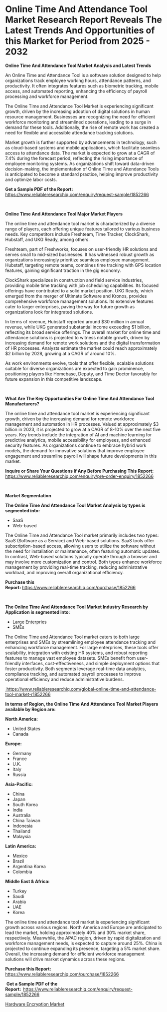 <p><h1>Online Time And Attendance Tool Market Research Report Reveals The Latest Trends And Opportunities of this Market for Period from 2025 - 2032</h1></p><p><strong>Online Time And Attendance Tool Market Analysis and Latest Trends</strong></p>
<p><p>An Online Time and Attendance Tool is a software solution designed to help organizations track employee working hours, attendance patterns, and productivity. It often integrates features such as biometric tracking, mobile access, and automated reporting, enhancing the efficiency of payroll processing and workforce management. </p><p>The Online Time and Attendance Tool Market is experiencing significant growth, driven by the increasing adoption of digital solutions in human resource management. Businesses are recognizing the need for efficient workforce monitoring and streamlined operations, leading to a surge in demand for these tools. Additionally, the rise of remote work has created a need for flexible and accessible attendance tracking solutions. </p><p>Market growth is further supported by advancements in technology, such as cloud-based systems and mobile applications, which facilitate seamless access to attendance data. The market is expected to grow at a CAGR of 7.4% during the forecast period, reflecting the rising importance of employee monitoring systems. As organizations shift toward data-driven decision-making, the implementation of Online Time and Attendance Tools is anticipated to become a standard practice, helping improve productivity and optimize labor costs.</p></p>
<p><strong>Get a Sample PDF of the Report:&nbsp;</strong> <a href="https://www.reliableresearchiq.com/enquiry/request-sample/1852266?utm_campaign=2883&utm_medium=2&utm_source=Github&utm_content=ia&utm_term=11032025&utm_id=online-time-and-attendance-tool">https://www.reliableresearchiq.com/enquiry/request-sample/1852266</a></p>
<p>&nbsp;</p>
<p><strong>Online Time And Attendance Tool Major Market Players</strong></p>
<p><p>The online time and attendance tool market is characterized by a diverse range of players, each offering unique features tailored to various business needs. Key competitors include Freshteam, Time Tracker, ClockShark, Hubstaff, and UKG Ready, among others. </p><p>Freshteam, part of Freshworks, focuses on user-friendly HR solutions and serves small to mid-sized businesses. It has witnessed robust growth as organizations increasingly prioritize seamless employee management. Hubstaff, targeting remote teams, combines time tracking with GPS location features, gaining significant traction in the gig economy.</p><p>ClockShark specializes in construction and field service industries, providing mobile time tracking with job scheduling capabilities. Its focused offerings have contributed to a solid market position. UKG Ready, which emerged from the merger of Ultimate Software and Kronos, provides comprehensive workforce management solutions. Its extensive features cater to larger enterprises, paving the way for future growth as organizations look for integrated solutions.</p><p>In terms of revenue, Hubstaff reported around $30 million in annual revenue, while UKG generated substantial income exceeding $1 billion, reflecting its broad service offerings. The overall market for online time and attendance solutions is projected to witness notable growth, driven by increasing demand for remote work solutions and the digital transformation of HR processes. Analysts estimate the market could reach approximately $2 billion by 2028, growing at a CAGR of around 10%. </p><p>As work environments evolve, tools that offer flexible, scalable solutions suitable for diverse organizations are expected to gain prominence, positioning players like Homebase, Deputy, and Time Doctor favorably for future expansion in this competitive landscape.</p></p>
<p>&nbsp;</p>
<p><strong>What Are The Key Opportunities For Online Time And Attendance Tool Manufacturers?</strong></p>
<p><p>The online time and attendance tool market is experiencing significant growth, driven by the increasing demand for remote workforce management and automation in HR processes. Valued at approximately $3 billion in 2023, it is projected to grow at a CAGR of 8-10% over the next five years. Key trends include the integration of AI and machine learning for predictive analytics, mobile accessibility for employees, and enhanced security features. As organizations continue to embrace hybrid work models, the demand for innovative solutions that improve employee engagement and streamline payroll will shape future developments in this market.</p></p>
<p><strong>Inquire or Share Your Questions If Any Before Purchasing This Report:</strong> <a href="https://www.reliableresearchiq.com/enquiry/pre-order-enquiry/1852266?utm_campaign=2883&utm_medium=2&utm_source=Github&utm_content=ia&utm_term=11032025&utm_id=online-time-and-attendance-tool">https://www.reliableresearchiq.com/enquiry/pre-order-enquiry/1852266</a></p>
<p>&nbsp;</p>
<p><strong>Market Segmentation</strong></p>
<p><strong>The Online Time And Attendance Tool Market Analysis by types is segmented into:</strong></p>
<p><ul><li>SaaS</li><li>Web-based</li></ul></p>
<p><p>The Online Time and Attendance Tool market primarily includes two types: SaaS (Software as a Service) and Web-based solutions. SaaS tools offer subscription-based access, allowing users to utilize the software without the need for installation or maintenance, often featuring automatic updates. In contrast, Web-based solutions typically operate through a browser and may involve more customization and control. Both types enhance workforce management by providing real-time tracking, reducing administrative workload, and improving overall organizational efficiency.</p></p>
<p><strong>Purchase this Report:&nbsp;</strong><a href="https://www.reliableresearchiq.com/purchase/1852266?utm_campaign=2883&utm_medium=2&utm_source=Github&utm_content=ia&utm_term=11032025&utm_id=online-time-and-attendance-tool">https://www.reliableresearchiq.com/purchase/1852266</a></p>
<p>&nbsp;</p>
<p><strong>The Online Time And Attendance Tool Market Industry Research by Application is segmented into:</strong></p>
<p><ul><li>Large Enterpries</li><li>SMEs</li></ul></p>
<p><p>The Online Time and Attendance Tool market caters to both large enterprises and SMEs by streamlining employee attendance tracking and enhancing workforce management. For large enterprises, these tools offer scalability, integration with existing HR systems, and robust reporting features to manage vast employee datasets. SMEs benefit from user-friendly interfaces, cost-effectiveness, and simple deployment options that foster productivity. Both segments leverage real-time data analytics, compliance tracking, and automated payroll processes to improve operational efficiency and reduce administrative burdens.</p></p>
<p><a href="https://www.reliableresearchiq.com/global-online-time-and-attendance-tool-market-r1852266?utm_campaign=2883&utm_medium=2&utm_source=Github&utm_content=ia&utm_term=11032025&utm_id=online-time-and-attendance-tool">&nbsp;https://www.reliableresearchiq.com/global-online-time-and-attendance-tool-market-r1852266</a></p>
<p><strong>In terms of Region, the Online Time And Attendance Tool Market Players available by Region are:</strong></p>
<p>
    <p> <strong> North America: </strong>
        <ul>
            <li>United States</li>
            <li>Canada</li>
        </ul>
        </p> 
    <p> <strong> Europe: </strong>
        <ul>
            <li>Germany</li>
            <li>France</li>
            <li>U.K.</li>
            <li>Italy</li>
            <li>Russia</li>
        </ul>
        </p> 
    <p> <strong> Asia-Pacific: </strong>
        <ul>
            <li>China</li>
            <li>Japan</li>
            <li>South Korea</li>
            <li>India</li>
            <li>Australia</li>
            <li>China Taiwan</li>
            <li>Indonesia</li>
            <li>Thailand</li>
            <li>Malaysia</li>
        </ul>
        </p> 
    <p> <strong> Latin America: </strong>
        <ul>
            <li>Mexico</li>
            <li>Brazil</li>
            <li>Argentina Korea</li>
            <li>Colombia</li>
        </ul>
        </p> 
    <p> <strong> Middle East & Africa: </strong>
        <ul>
            <li>Turkey</li>
            <li>Saudi</li>
            <li>Arabia</li>
            <li>UAE</li>
            <li>Korea</li>
        </ul>
    </p>
    </p>
<p><p>The online time and attendance tool market is experiencing significant growth across various regions. North America and Europe are anticipated to lead the market, holding approximately 40% and 30% market share, respectively. Meanwhile, the APAC region, driven by rapid digitalization and workforce management needs, is expected to capture around 25%. China is projected to continue expanding its presence, targeting a 5% market share. Overall, the increasing demand for efficient workforce management solutions will drive market dynamics across these regions.</p></p>
<p><strong>Purchase this Report: </strong><a href="https://www.reliableresearchiq.com/purchase/1852266?utm_campaign=2883&utm_medium=2&utm_source=Github&utm_content=ia&utm_term=11032025&utm_id=online-time-and-attendance-tool">https://www.reliableresearchiq.com/purchase/1852266</a></p>
<p>&nbsp;<strong>Get a Sample PDF of the Report:&nbsp;&nbsp;</strong><a href="https://www.reliableresearchiq.com/enquiry/request-sample/1852266?utm_campaign=2883&utm_medium=2&utm_source=Github&utm_content=ia&utm_term=11032025&utm_id=online-time-and-attendance-tool">https://www.reliableresearchiq.com/enquiry/request-sample/1852266</a></p>
<p><strong></strong></p>
<p><p><a href="https://github.com/avikalitesjj/Market-Research-Report-List-1/blob/main/hardware-encryption-market.md?utm_campaign=2883&utm_medium=2&utm_source=Github&utm_content=ia&utm_term=11032025&utm_id=online-time-and-attendance-tool">Hardware Encryption Market</a></p></p>